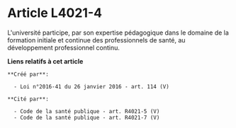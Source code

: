 # Article L4021-4

L'université participe, par son expertise pédagogique dans le domaine de la formation initiale et continue des professionnels
de santé, au développement professionnel continu.

**Liens relatifs à cet article**

	**Créé par**:

	  - Loi n°2016-41 du 26 janvier 2016 - art. 114 (V)

	**Cité par**:

	  - Code de la santé publique - art. R4021-5 (V)
	  - Code de la santé publique - art. R4021-7 (V)
